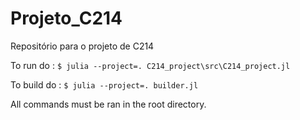 # Projeto_C214
Repositório para o projeto de C214


To run do : ``$ julia --project=. C214_project\src\C214_project.jl``

To build do : ``$ julia --project=. builder.jl``

All commands must be ran in the root directory.